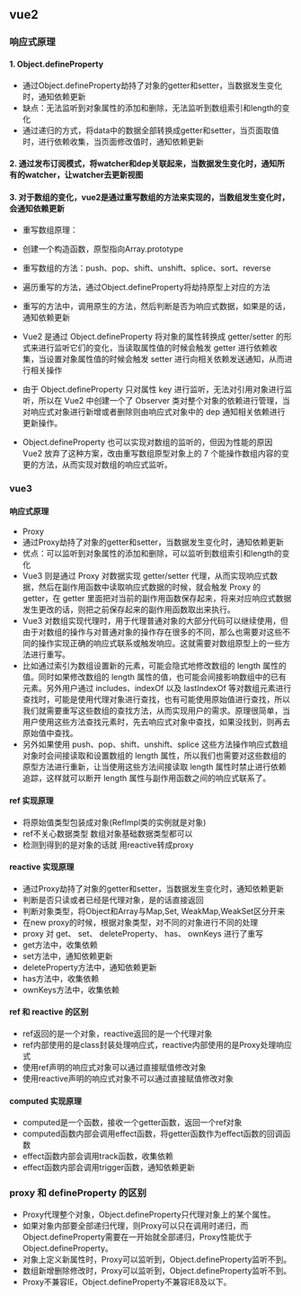 ## vue2
### 响应式原理
#### 1. Object.defineProperty
 - 通过Object.defineProperty劫持了对象的getter和setter，当数据发生变化时，通知依赖更新
 - 缺点：无法监听到对象属性的添加和删除，无法监听到数组索引和length的变化
 - 通过递归的方式，将data中的数据全部转换成getter和setter，当页面取值时，进行依赖收集，当页面修改值时，通知依赖更新
#### 2. 通过发布订阅模式，将watcher和dep关联起来，当数据发生变化时，通知所有的watcher，让watcher去更新视图
#### 3. 对于数组的变化，vue2是通过重写数组的方法来实现的，当数组发生变化时，会通知依赖更新
  - 重写数组原理：
  - 创建一个构造函数，原型指向Array.prototype
  - 重写数组的方法：push、pop、shift、unshift、splice、sort、reverse
  - 遍历重写的方法，通过Object.defineProperty将劫持原型上对应的方法
  - 重写的方法中，调用原生的方法，然后判断是否为响应式数据，如果是的话，通知依赖更新

  - Vue2 是通过 Object.defineProperty 将对象的属性转换成 getter/setter 的形式来进行监听它们的变化，当读取属性值的时候会触发 getter 进行依赖收集，当设置对象属性值的时候会触发 setter 进行向相关依赖发送通知，从而进行相关操作
  - 由于 Object.defineProperty 只对属性 key 进行监听，无法对引用对象进行监听，所以在 Vue2 中创建一个了 Observer 类对整个对象的依赖进行管理，当对响应式对象进行新增或者删除则由响应式对象中的 dep 通知相关依赖进行更新操作。
  - Object.defineProperty 也可以实现对数组的监听的，但因为性能的原因 Vue2 放弃了这种方案，改由重写数组原型对象上的 7 个能操作数组内容的变更的方法，从而实现对数组的响应式监听。

### vue3
#### 响应式原理
  - Proxy
  - 通过Proxy劫持了对象的getter和setter，当数据发生变化时，通知依赖更新
  - 优点：可以监听到对象属性的添加和删除，可以监听到数组索引和length的变化
  - Vue3 则是通过 Proxy 对数据实现 getter/setter 代理，从而实现响应式数据，然后在副作用函数中读取响应式数据的时候，就会触发 Proxy 的 getter，在 getter 里面把对当前的副作用函数保存起来，将来对应响应式数据发生更改的话，则把之前保存起来的副作用函数取出来执行。
  - Vue3 对数组实现代理时，用于代理普通对象的大部分代码可以继续使用，但由于对数组的操作与对普通对象的操作存在很多的不同，那么也需要对这些不同的操作实现正确的响应式联系或触发响应。这就需要对数组原型上的一些方法进行重写。
  - 比如通过索引为数组设置新的元素，可能会隐式地修改数组的 length 属性的值。同时如果修改数组的 length 属性的值，也可能会间接影响数组中的已有元素。另外用户通过 includes、indexOf 以及 lastIndexOf 等对数组元素进行查找时，可能是使用代理对象进行查找，也有可能使用原始值进行查找，所以我们就需要重写这些数组的查找方法，从而实现用户的需求。原理很简单，当用户使用这些方法查找元素时，先去响应式对象中查找，如果没找到，则再去原始值中查找。
  - 另外如果使用 push、pop、shift、unshift、splice 这些方法操作响应式数组对象时会间接读取和设置数组的 length 属性，所以我们也需要对这些数组的原型方法进行重新，让当使用这些方法间接读取 length 属性时禁止进行依赖追踪，这样就可以断开 length 属性与副作用函数之间的响应式联系了。

#### ref 实现原理
  - 将原始值类型包装成对象(RefImpl类的实例就是对象)
  - ref不关心数据类型 数组对象基础数据类型都可以
  - 检测到得到的是对象的话就 用reactive转成proxy

#### reactive 实现原理
  - 通过Proxy劫持了对象的getter和setter，当数据发生变化时，通知依赖更新
  - 判断是否只读或者已经是代理对象，是的话直接返回
  - 判断对象类型，将Object和Array与Map,Set, WeakMap,WeakSet区分开来
  - 在new proxy的时候，根据对象类型，对不同的对象进行不同的处理
  - proxy 对 get、 set、 deleteProperty、 has、 ownKeys 进行了重写
  - get方法中，收集依赖
  - set方法中，通知依赖更新
  - deleteProperty方法中，通知依赖更新
  - has方法中，收集依赖
  - ownKeys方法中，收集依赖

#### ref 和 reactive 的区别
  - ref返回的是一个对象，reactive返回的是一个代理对象
  - ref内部使用的是class封装处理响应式，reactive内部使用的是Proxy处理响应式
  - 使用ref声明的响应式对象可以通过直接赋值修改对象
  - 使用reactive声明的响应式对象不可以通过直接赋值修改对象

#### computed 实现原理
  - computed是一个函数，接收一个getter函数，返回一个ref对象
  - computed函数内部会调用effect函数，将getter函数作为effect函数的回调函数
  - effect函数内部会调用track函数，收集依赖
  - effect函数内部会调用trigger函数，通知依赖更新


### proxy 和 defineProperty 的区别
- Proxy代理整个对象，Object.defineProperty只代理对象上的某个属性。
- 如果对象内部要全部递归代理，则Proxy可以只在调用时递归，而Object.defineProperty需要在一开始就全部递归，Proxy性能优于Object.defineProperty。
- 对象上定义新属性时，Proxy可以监听到，Object.defineProperty监听不到。
- 数组新增删除修改时，Proxy可以监听到，Object.defineProperty监听不到。
- Proxy不兼容IE，Object.defineProperty不兼容IE8及以下。
